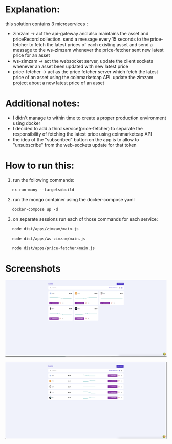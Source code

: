 # Explanation:

this solution contains 3 microservices :

- zimzam -> act the api-gateway and also maintains the asset and priceRecord collection. send a message every 15 seconds to the price-fetcher to fetch the latest prices of each existing asset and send a message to the ws-zimzam whenever the price-fetcher sent new latest price for an asset
- ws-zimzam -> act the websocket server, update the client sockets whenever an asset been updated with new latest price
- price-fetcher -> act as the price fetcher server which fetch the latest price of an asset using the coinmarketcap API. update the zimzam project about a new latest price of an asset

# Additional notes:

- I didn't manage to within time to create a proper production environment using docker
- I decided to add a third service(price-fetcher) to separate the responsibility of fetching the latest price using coinmarketcap API
- the idea of the "subscribed" button on the app is to allow to "unsubscribe" from the web-sockets update for that token

# How to run this:

1. run the following commands: 
```code
   nx run-many --targets=build

```

2. run the mongo container using the docker-compose yaml

```code
   docker-compose up -d

```

3. on separate sessions run each of those commands for each service:
```code
   node dist/apps/zimzam/main.js

```

```code
   node dist/apps/ws-zimzam/main.js

```

```code
   node dist/apps/price-fetcher/main.js

```

# Screenshots

![Alt text](./grid-view.png "Grid View")

![Alt text](./rows-view.png "Rows View")
